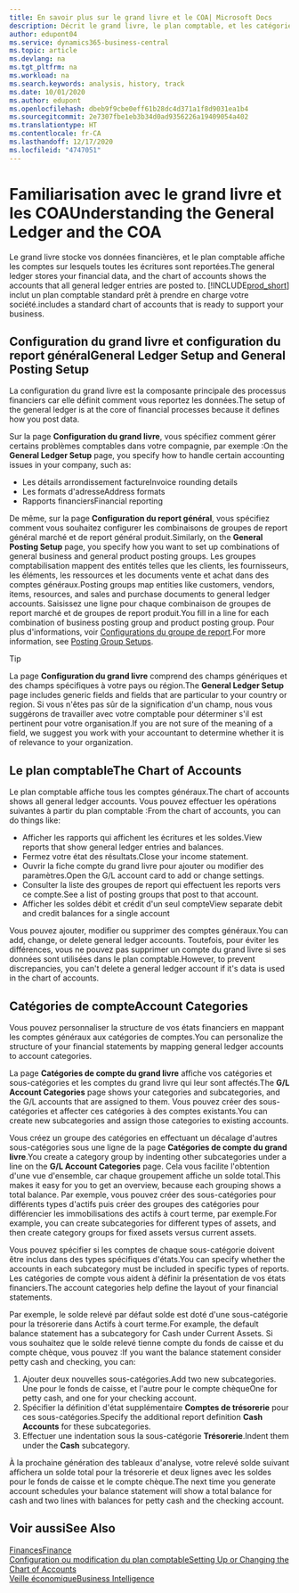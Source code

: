 ```yaml
---
title: En savoir plus sur le grand livre et le COA| Microsoft Docs
description: Décrit le grand livre, le plan comptable, et les catégories de compte.
author: edupont04
ms.service: dynamics365-business-central
ms.topic: article
ms.devlang: na
ms.tgt_pltfrm: na
ms.workload: na
ms.search.keywords: analysis, history, track
ms.date: 10/01/2020
ms.author: edupont
ms.openlocfilehash: dbeb9f9cbe0eff61b28dc4d371a1f8d9031ea1b4
ms.sourcegitcommit: 2e7307fbe1eb3b34d0ad9356226a19409054a402
ms.translationtype: HT
ms.contentlocale: fr-CA
ms.lasthandoff: 12/17/2020
ms.locfileid: "4747051"
---
```

# <a name="understanding-the-general-ledger-and-the-coa"></a><span data-ttu-id="d6868-103">Familiarisation avec le grand livre et les COA</span><span class="sxs-lookup"><span data-stu-id="d6868-103">Understanding the General Ledger and the COA</span></span>

<span data-ttu-id="d6868-104">Le grand livre stocke vos données financières, et le plan comptable affiche les comptes sur lesquels toutes les écritures sont reportées.</span><span class="sxs-lookup"><span data-stu-id="d6868-104">The general ledger stores your financial data, and the chart of accounts shows the accounts that all general ledger entries are posted to.</span></span> [!INCLUDE[prod_short](includes/prod_short.md)] <span data-ttu-id="d6868-105">inclut un plan comptable standard prêt à prendre en charge votre société.</span><span class="sxs-lookup"><span data-stu-id="d6868-105">includes a standard chart of accounts that is ready to support your business.</span></span>

## <a name="general-ledger-setup-and-general-posting-setup"></a><span data-ttu-id="d6868-106">Configuration du grand livre et configuration du report général</span><span class="sxs-lookup"><span data-stu-id="d6868-106">General Ledger Setup and General Posting Setup</span></span>

<span data-ttu-id="d6868-107">La configuration du grand livre est la composante principale des processus financiers car elle définit comment vous reportez les données.</span><span class="sxs-lookup"><span data-stu-id="d6868-107">The setup of the general ledger is at the core of financial processes because it defines how you post data.</span></span>  

<span data-ttu-id="d6868-108">Sur la page **Configuration du grand livre**, vous spécifiez comment gérer certains problèmes comptables dans votre compagnie, par exemple :</span><span class="sxs-lookup"><span data-stu-id="d6868-108">On the **General Ledger Setup** page, you specify how to handle certain accounting issues in your company, such as:</span></span>  

* <span data-ttu-id="d6868-109">Les détails arrondissement facture</span><span class="sxs-lookup"><span data-stu-id="d6868-109">Invoice rounding details</span></span>  
* <span data-ttu-id="d6868-110">Les formats d'adresse</span><span class="sxs-lookup"><span data-stu-id="d6868-110">Address formats</span></span>  
* <span data-ttu-id="d6868-111">Rapports financiers</span><span class="sxs-lookup"><span data-stu-id="d6868-111">Financial reporting</span></span>  

<span data-ttu-id="d6868-112">De même, sur la page **Configuration du report général**, vous spécifiez comment vous souhaitez configurer les combinaisons de groupes de report général marché et de report général produit.</span><span class="sxs-lookup"><span data-stu-id="d6868-112">Similarly, on the **General Posting Setup** page, you specify how you want to set up combinations of general business and general product posting groups.</span></span> <span data-ttu-id="d6868-113">Les groupes comptabilisation mappent des entités telles que les clients, les fournisseurs, les éléments, les ressources et les documents vente et achat dans des comptes généraux.</span><span class="sxs-lookup"><span data-stu-id="d6868-113">Posting groups map entities like customers, vendors, items, resources, and sales and purchase documents to general ledger accounts.</span></span> <span data-ttu-id="d6868-114">Saisissez une ligne pour chaque combinaison de groupes de report marché et de groupes de report produit.</span><span class="sxs-lookup"><span data-stu-id="d6868-114">You fill in a line for each combination of business posting group and product posting group.</span></span> <span data-ttu-id="d6868-115">Pour plus d'informations, voir [Configurations du groupe de report](finance-posting-groups.md).</span><span class="sxs-lookup"><span data-stu-id="d6868-115">For more information, see [Posting Group Setups](finance-posting-groups.md).</span></span>  

> [!TIP]
> <span data-ttu-id="d6868-116">La page **Configuration du grand livre** comprend des champs génériques et des champs spécifiques à votre pays ou région.</span><span class="sxs-lookup"><span data-stu-id="d6868-116">The **General Ledger Setup** page includes generic fields and fields that are particular to your country or region.</span></span> <span data-ttu-id="d6868-117">Si vous n'êtes pas sûr de la signification d'un champ, nous vous suggérons de travailler avec votre comptable pour déterminer s'il est pertinent pour votre organisation.</span><span class="sxs-lookup"><span data-stu-id="d6868-117">If you are not sure of the meaning of a field, we suggest you work with your accountant to determine whether it is of relevance to your organization.</span></span>  

## <a name="the-chart-of-accounts"></a><span data-ttu-id="d6868-118">Le plan comptable</span><span class="sxs-lookup"><span data-stu-id="d6868-118">The Chart of Accounts</span></span>

<span data-ttu-id="d6868-119">Le plan comptable affiche tous les comptes généraux.</span><span class="sxs-lookup"><span data-stu-id="d6868-119">The chart of accounts shows all general ledger accounts.</span></span> <span data-ttu-id="d6868-120">Vous pouvez effectuer les opérations suivantes à partir du plan comptable :</span><span class="sxs-lookup"><span data-stu-id="d6868-120">From the chart of accounts, you can do things like:</span></span>  

* <span data-ttu-id="d6868-121">Afficher les rapports qui affichent les écritures et les soldes.</span><span class="sxs-lookup"><span data-stu-id="d6868-121">View reports that show general ledger entries and balances.</span></span>  
* <span data-ttu-id="d6868-122">Fermez votre état des résultats.</span><span class="sxs-lookup"><span data-stu-id="d6868-122">Close your income statement.</span></span>  
* <span data-ttu-id="d6868-123">Ouvrir la fiche compte du grand livre pour ajouter ou modifier des paramètres.</span><span class="sxs-lookup"><span data-stu-id="d6868-123">Open the G/L account card to add or change settings.</span></span>  
* <span data-ttu-id="d6868-124">Consulter la liste des groupes de report qui effectuent les reports vers ce compte.</span><span class="sxs-lookup"><span data-stu-id="d6868-124">See a list of posting groups that post to that account.</span></span>
* <span data-ttu-id="d6868-125">Afficher les soldes débit et crédit d'un seul compte</span><span class="sxs-lookup"><span data-stu-id="d6868-125">View separate debit and credit balances for a single account</span></span>  

<span data-ttu-id="d6868-126">Vous pouvez ajouter, modifier ou supprimer des comptes généraux.</span><span class="sxs-lookup"><span data-stu-id="d6868-126">You can add, change, or delete general ledger accounts.</span></span> <span data-ttu-id="d6868-127">Toutefois, pour éviter les différences, vous ne pouvez pas supprimer un compte du grand livre si ses données sont utilisées dans le plan comptable.</span><span class="sxs-lookup"><span data-stu-id="d6868-127">However, to prevent discrepancies, you can't delete a general ledger account if it's data is used in the chart of accounts.</span></span>  

## <a name="account-categories"></a><span data-ttu-id="d6868-128">Catégories de compte</span><span class="sxs-lookup"><span data-stu-id="d6868-128">Account Categories</span></span>

<span data-ttu-id="d6868-129">Vous pouvez personnaliser la structure de vos états financiers en mappant les comptes généraux aux catégories de comptes.</span><span class="sxs-lookup"><span data-stu-id="d6868-129">You can personalize the structure of your financial statements by mapping general ledger accounts to account categories.</span></span>  

<span data-ttu-id="d6868-130">La page **Catégories de compte du grand livre** affiche vos catégories et sous-catégories et les comptes du grand livre qui leur sont affectés.</span><span class="sxs-lookup"><span data-stu-id="d6868-130">The **G/L Account Categories** page shows your categories and subcategories, and the G/L accounts that are assigned to them.</span></span> <span data-ttu-id="d6868-131">Vous pouvez créer des sous-catégories et affecter ces catégories à des comptes existants.</span><span class="sxs-lookup"><span data-stu-id="d6868-131">You can create new subcategories and assign those categories to existing accounts.</span></span>  

<span data-ttu-id="d6868-132">Vous créez un groupe des catégories en effectuant un décalage d'autres sous-catégories sous une ligne de la page **Catégories de compte du grand livre**.</span><span class="sxs-lookup"><span data-stu-id="d6868-132">You create a category group by indenting other subcategories under a line on the **G/L Account Categories** page.</span></span> <span data-ttu-id="d6868-133">Cela vous facilite l'obtention d'une vue d'ensemble, car chaque groupement affiche un solde total.</span><span class="sxs-lookup"><span data-stu-id="d6868-133">This makes it easy for you to get an overview, because each grouping shows a total balance.</span></span> <span data-ttu-id="d6868-134">Par exemple, vous pouvez créer des sous-catégories pour différents types d'actifs puis créer des groupes des catégories pour différencier les immobilisations des actifs à court terme, par exemple.</span><span class="sxs-lookup"><span data-stu-id="d6868-134">For example, you can create subcategories for different types of assets, and then create category groups for fixed assets versus current assets.</span></span>  

<span data-ttu-id="d6868-135">Vous pouvez spécifier si les comptes de chaque sous-catégorie doivent être inclus dans des types spécifiques d'états.</span><span class="sxs-lookup"><span data-stu-id="d6868-135">You can specify whether the accounts in each subcategory must be included in specific types of reports.</span></span> <span data-ttu-id="d6868-136">Les catégories de compte vous aident à définir la présentation de vos états financiers.</span><span class="sxs-lookup"><span data-stu-id="d6868-136">The account categories help define the layout of your financial statements.</span></span>  

<span data-ttu-id="d6868-137">Par exemple, le solde relevé par défaut solde est doté d'une sous-catégorie pour la trésorerie dans Actifs à court terme.</span><span class="sxs-lookup"><span data-stu-id="d6868-137">For example, the default balance statement has a subcategory for Cash under Current Assets.</span></span> <span data-ttu-id="d6868-138">Si vous souhaitez que le solde relevé tienne compte du fonds de caisse et du compte chèque, vous pouvez :</span><span class="sxs-lookup"><span data-stu-id="d6868-138">If you want the balance statement consider petty cash and checking, you can:</span></span>  

1. <span data-ttu-id="d6868-139">Ajouter deux nouvelles sous-catégories.</span><span class="sxs-lookup"><span data-stu-id="d6868-139">Add two new subcategories.</span></span> <span data-ttu-id="d6868-140">Une pour le fonds de caisse, et l'autre pour le compte chèque</span><span class="sxs-lookup"><span data-stu-id="d6868-140">One for petty cash, and one for your checking account.</span></span>  
2. <span data-ttu-id="d6868-141">Spécifier la définition d'état supplémentaire **Comptes de trésorerie** pour ces sous-catégories.</span><span class="sxs-lookup"><span data-stu-id="d6868-141">Specify the additional report definition **Cash Accounts** for these subcategories.</span></span>  
3. <span data-ttu-id="d6868-142">Effectuer une indentation sous la sous-catégorie **Trésorerie**.</span><span class="sxs-lookup"><span data-stu-id="d6868-142">Indent them under the **Cash** subcategory.</span></span>  

<span data-ttu-id="d6868-143">À la prochaine génération des tableaux d'analyse, votre relevé solde suivant affichera un solde total pour la trésorerie et deux lignes avec les soldes pour le fonds de caisse et le compte chèque.</span><span class="sxs-lookup"><span data-stu-id="d6868-143">The next time you generate account schedules your balance statement will show a total balance for cash and two lines with balances for petty cash and the checking account.</span></span>  

## <a name="see-also"></a><span data-ttu-id="d6868-144">Voir aussi</span><span class="sxs-lookup"><span data-stu-id="d6868-144">See Also</span></span>

[<span data-ttu-id="d6868-145">Finances</span><span class="sxs-lookup"><span data-stu-id="d6868-145">Finance</span></span>](finance.md)  
[<span data-ttu-id="d6868-146">Configuration ou modification du plan comptable</span><span class="sxs-lookup"><span data-stu-id="d6868-146">Setting Up or Changing the Chart of Accounts</span></span>](finance-setup-chart-accounts.md)  
[<span data-ttu-id="d6868-147">Veille économique</span><span class="sxs-lookup"><span data-stu-id="d6868-147">Business Intelligence</span></span>](bi.md)  
